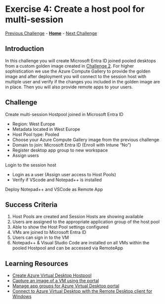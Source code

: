 # Exercise 4: Create a host pool for multi-session
[Previous Challenge](./03-start-VM-on-connect.md) - **[Home](../Readme.md)** - [Next Challenge](./05-Implement-FSLogix-Profile-Solution.md)

## Introduction
In this challenge you will create Microsoft Entra ID joined pooled desktops from a custom golden image created in [Challenge 2](./02-Create-a-custom-golden-image.md). For higher sophistication we use the Azure Compute Gallery to provide the golden image and after deployment you will connect to the session host with multiple user and verify if the changes you included in the golden image are in place. Then you will also provide remote apps to your users.

## Challenge
Create multi-session Hostpool joined in Microsoft Entra ID
- Region: West Europe 
- Metadata located in West Europe
- Host Pool type: Pooled
- Choose your Azure Compute Gallery image from the previous challenge
- Domain to join: Microsoft Entra ID (Enroll with Intune “No”)
- Register desktop app group to new workspace
- Assign users

Login to the session host
- Login as a user (Assign user access to Host Pools)
- Verify if VScode and Notepad++ is installed

Deploy Notepad++ and VSCode as Remote App

## Success Criteria
1.	Host Pools are created and Session Hosts are showing available
2.	Users are assigned to the appropriate application group of the host pool
3.	Able to show the Host Pool settings configured
4.	VMs are joined to Microsoft Entra ID
5.	Users can sign in to the VM
6.	Notepad++ & Visual Studio Code are installed on all VMs within the pooled Hostpool and can be accessed via RemoteApp

## Learning Resources
- [Create Azure Virtual Desktop Hostpool](https://learn.microsoft.com/en-us/azure/virtual-desktop/create-host-pools-azure-marketplace)
- [Capture an image of a VM using the portal](https://learn.microsoft.com/en-us/azure/virtual-machines/capture-image-portal)
- [Manage app groups for Azure Virtual Desktop portal](https://learn.microsoft.com/en-us/azure/virtual-desktop/manage-app-groups)
- [Connect to Azure Virtual Desktop with the Remote Desktop client for Windows](https://learn.microsoft.com/en-us/azure/virtual-desktop/users/connect-windows?tabs=subscribe#install-the-windows-desktop-client)
